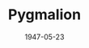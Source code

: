 ---
title: Pygmalion
date: 1947-05-23
opening_date: 1947-05-23
closing_date: 1947-05-30
layout: productions
playbill:
Theatre: Theatre Jacksonville
Venue: Little Theatre
cast:
- Alfred Doolittle: Roy Meischner
- Another Bystander: Walter Feuer
- Bystander:
  - C. Eugene Sayre
  - Catherine Nicholl
  - Dorothy Ann Marsh
  - Irma Jean Manning
  - Maurice Blitch
  - Paul G. Oxford
  - Ronald Gibson
  - Sharon Hopkins
- Clara Eynsford Hill: Myra Nicholl
- Colonel Pickering: Burdette Garrison
- Eliza Doolittle: Marion Albinson Conner
- Freddy Eynsford Hill: James Drummond
- Henry Higgins: Charles J. Broyles
- Mrs. Eynsford Hill: Kathleen Knight
- Mrs. Higgins: Jean Carlson
- Mrs. Pearce: Carolina Rawls
- Parlor-Maid: Dorothy Ann Marsh
- Taxi Driver: Otis Miller
crew:
- Assistant Stage Manager: Ruth Buell
- Director: L. Bramer Carlson
- Lighting controls: Audrey Forbes
- Make-up:
  - Bernice Smith
  - Beverly Adams
  - Jane Lovett
  - Mickey Meischner
  - Nina Branch
- Photographs in Lobby: Loyd G. Sandgren
- Properties:
  - Barbara Stegner
  - Helen Kriebs
  - Herschel Duval
  - Mary Garcia
  - Su Hawkins
- Scene painting and construction:
  - Bernie Adams
  - Beverly Adams
  - Carole Henning
  - David Salter
  - Edith Vaughn
  - Edward Keisling
  - Elsie Foreman
  - Eugene Patton
  - Irma Jean Manning
  - Mary Garcia
  - Mickey Meischner
  - Nina Branch
  - Peggy Connelly
  - Su Hawkins
  - Vivienne Salter
- Scene Shifting:
  - Bernie Adams
  - Billy Cobb
  - C. Eugene Sayre
  - Eugene Patton
  - Maurice Blitch
  - Otis Miller
  - Ronald Gibson
- Set and Lighting Design: Duke LeBrun
- Sound Effects: Sven Koller
- Stage Manager: Connie Buchwald
- Wardrobe:
  - Edna Stegner
  - Helen Fitch
  - Vivienne Salter
  - Vonnie Patton
---
